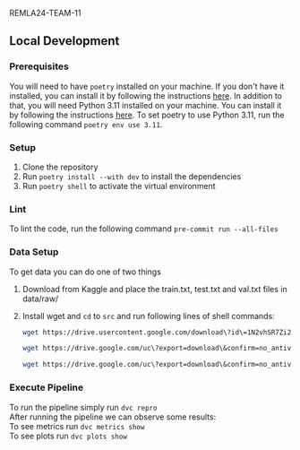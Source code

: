 REMLA24-TEAM-11

## Local Development

### Prerequisites
You will need to have `poetry` installed on your machine. If you don't have it installed, you can install it by following the instructions [here](https://python-poetry.org/docs/).
In addition to that, you will need Python 3.11 installed on your machine. You can install it by following the instructions [here](https://www.python.org/downloads/).
To set poetry to use Python 3.11, run the following command `poetry env use 3.11`.

### Setup
1. Clone the repository
2. Run `poetry install --with dev` to install the dependencies
3. Run `poetry shell` to activate the virtual environment

### Lint
To lint the code, run the following command `pre-commit run --all-files`


### Data Setup
To get data you can do one of two things
1. Download from Kaggle and place the train.txt, test.txt and val.txt files in data/raw/
2. Install wget and `cd` to `src` and run following lines of shell commands:

    ```bash
    wget https://drive.usercontent.google.com/download\?id\=1N2vhSR7Zi2qYbtxK4-unO8dvzo8oji7z\&export\=download\&authuser\=0\&confirm\=t -O ./data/raw/train.zip
    
    wget https://drive.google.com/uc\?export=download\&confirm=no_antivirus\&id=1I5RSGrXX7qFAEcFouAIirhICF4S3cLF9 -O ./data/raw/test.zip

    wget https://drive.google.com/uc\?export=download\&confirm=no_antivirus\&id=1-EoxS7YPMXC3iYZF46GPH4BNOeWnZJmf -O ./data/raw/val.zip
    ```

### Execute Pipeline
To run the pipeline simply run `dvc repro` <br>
After running the pipeline we can observe some results: <br>
To see metrics run `dvc metrics show` <br>
To see plots run `dvc plots show`
